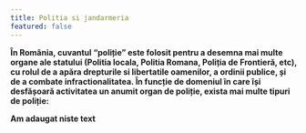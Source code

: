```yaml
---
title: Politia si jandarmeria
featured: false
---
```

**În România, cuvantul “poliție” este folosit pentru a desemna mai multe organe ale statului (Politia locala, Politia Romana, Poliția de Frontieră, etc), cu rolul de a apăra drepturile si libertatile oamenilor, a ordinii publice, și de a combate infractionalitatea. În funcție de domeniul în care își desfășoară activitatea un anumit organ de poliție, exista mai multe tipuri de poliție:**



**Am adaugat niste text**